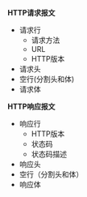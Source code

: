 **HTTP请求报文**

* 请求行
  * 请求方法
  * URL
  * HTTP版本
* 请求头
* 空行(分割头和体)
* 请求体

**HTTP响应报文**

* 响应行
  * HTTP版本
  * 状态码
  * 状态码描述
* 响应头
* 空行（分割头和体）
* 响应体